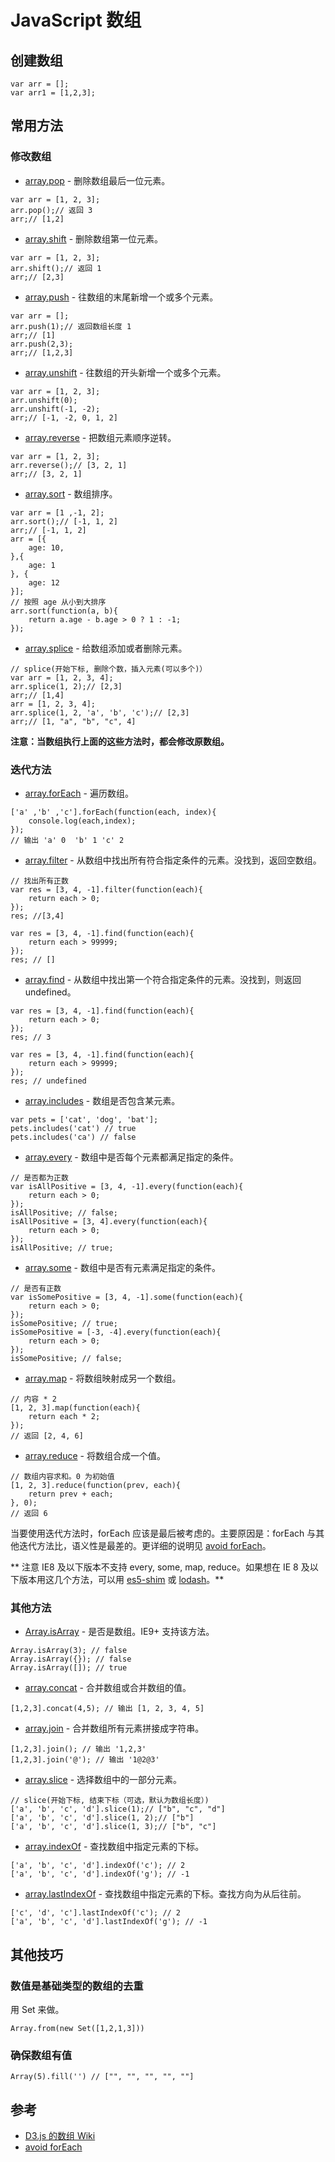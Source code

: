 # JavaScript 数组
## 创建数组
```
var arr = [];
var arr1 = [1,2,3];
```

## 常用方法
### 修改数组

* [array.pop](https://developer.mozilla.org/en-US/docs/Web/JavaScript/Reference/Global_Objects/Array/pop) - 删除数组最后一位元素。
```
var arr = [1, 2, 3];
arr.pop();// 返回 3
arr;// [1,2]
```
* [array.shift](https://developer.mozilla.org/en-US/docs/Web/JavaScript/Reference/Global_Objects/Array/shift) - 删除数组第一位元素。
```
var arr = [1, 2, 3];
arr.shift();// 返回 1
arr;// [2,3]
```
* [array.push](https://developer.mozilla.org/en-US/docs/Web/JavaScript/Reference/Global_Objects/Array/push) - 往数组的末尾新增一个或多个元素。
```
var arr = [];
arr.push(1);// 返回数组长度 1
arr;// [1]
arr.push(2,3);
arr;// [1,2,3]
```
* [array.unshift](https://developer.mozilla.org/en-US/docs/Web/JavaScript/Reference/Global_Objects/Array/unshift) - 往数组的开头新增一个或多个元素。
```
var arr = [1, 2, 3];
arr.unshift(0);
arr.unshift(-1, -2);
arr;// [-1, -2, 0, 1, 2]
```
* [array.reverse](https://developer.mozilla.org/en-US/docs/Web/JavaScript/Reference/Global_Objects/Array/reverse) - 把数组元素顺序逆转。
```
var arr = [1, 2, 3];
arr.reverse();// [3, 2, 1]
arr;// [3, 2, 1]
```
* [array.sort](https://developer.mozilla.org/en-US/docs/Web/JavaScript/Reference/Global_Objects/Array/sort) - 数组排序。
```
var arr = [1 ,-1, 2];
arr.sort();// [-1, 1, 2]
arr;// [-1, 1, 2]
arr = [{
	age: 10,
},{
	age: 1
}, {
	age: 12
}];
// 按照 age 从小到大排序
arr.sort(function(a, b){
	return a.age - b.age > 0 ? 1 : -1;
});
```
* [array.splice](https://developer.mozilla.org/en-US/docs/Web/JavaScript/Reference/Global_Objects/Array/splice) - 给数组添加或者删除元素。
```
// splice(开始下标, 删除个数，插入元素(可以多个)）
var arr = [1, 2, 3, 4];
arr.splice(1, 2);// [2,3]
arr;// [1,4]
arr = [1, 2, 3, 4];
arr.splice(1, 2, 'a', 'b', 'c');// [2,3]
arr;// [1, "a", "b", "c", 4]
```

**注意：当数组执行上面的这些方法时，都会修改原数组。**

### 迭代方法
* [array.forEach](https://developer.mozilla.org/en-US/docs/Web/JavaScript/Reference/Global_Objects/Array/forEach) - 遍历数组。
```
['a' ,'b' ,'c'].forEach(function(each, index){
	console.log(each,index);
});
// 输出 'a' 0  'b' 1 'c' 2
```
* [array.filter](https://developer.mozilla.org/en-US/docs/Web/JavaScript/Reference/Global_Objects/Array/filter) - 从数组中找出所有符合指定条件的元素。没找到，返回空数组。
```
// 找出所有正数
var res = [3, 4, -1].filter(function(each){
	return each > 0;
});
res; //[3,4]

var res = [3, 4, -1].find(function(each){
	return each > 99999;
});
res; // []
```

* [array.find](https://developer.mozilla.org/en-US/docs/Web/JavaScript/Reference/Global_Objects/Array/find) - 从数组中找出第一个符合指定条件的元素。没找到，则返回 undefined。
```
var res = [3, 4, -1].find(function(each){
	return each > 0;
});
res; // 3

var res = [3, 4, -1].find(function(each){
	return each > 99999;
});
res; // undefined
```

* [array.includes](https://developer.mozilla.org/en-US/docs/Web/JavaScript/Reference/Global_Objects/Array/includes) - 数组是否包含某元素。
```
var pets = ['cat', 'dog', 'bat'];
pets.includes('cat') // true
pets.includes('ca') // false

```

* [array.every](https://developer.mozilla.org/en-US/docs/Web/JavaScript/Reference/Global_Objects/Array/every) - 数组中是否每个元素都满足指定的条件。
```
// 是否都为正数
var isAllPositive = [3, 4, -1].every(function(each){
	return each > 0;
});
isAllPositive; // false;
isAllPositive = [3, 4].every(function(each){
	return each > 0;
});
isAllPositive; // true;
```
* [array.some](https://developer.mozilla.org/en-US/docs/Web/JavaScript/Reference/Global_Objects/Array/some) - 数组中是否有元素满足指定的条件。
```
// 是否有正数
var isSomePositive = [3, 4, -1].some(function(each){
	return each > 0;
});
isSomePositive; // true;
isSomePositive = [-3, -4].every(function(each){
	return each > 0;
});
isSomePositive; // false;
```
* [array.map](https://developer.mozilla.org/en-US/docs/Web/JavaScript/Reference/Global_Objects/Array/map) - 将数组映射成另一个数组。
```
// 内容 * 2
[1, 2, 3].map(function(each){
	return each * 2;
});
// 返回 [2, 4, 6]
```
* [array.reduce](https://developer.mozilla.org/en-US/docs/Web/JavaScript/Reference/Global_Objects/Array/reduce) - 将数组合成一个值。
```
// 数组内容求和。0 为初始值
[1, 2, 3].reduce(function(prev, each){
	return prev + each;
}, 0);
// 返回 6
```

当要使用迭代方法时，forEach 应该是最后被考虑的。主要原因是：forEach 与其他迭代方法比，语义性是最差的。更详细的说明见 [avoid forEach](http://aeflash.com/2014-11/avoid-foreach.html)。

** 注意 IE8 及以下版本不支持 every, some, map, reduce。如果想在 IE 8 及以下版本用这几个方法，可以用 [es5-shim](https://github.com/es-shims/es5-shim) 或 [lodash](https://lodash.com/)。**


### 其他方法
* [Array.isArray](https://developer.mozilla.org/en-US/docs/Web/JavaScript/Reference/Global_Objects/Array/isArray) - 是否是数组。IE9+ 支持该方法。
```
Array.isArray(3); // false
Array.isArray({}); // false
Array.isArray([]); // true
```
* [array.concat](https://developer.mozilla.org/en-US/docs/Web/JavaScript/Reference/Global_Objects/Array/concat) - 合并数组或合并数组的值。
```
[1,2,3].concat(4,5); // 输出 [1, 2, 3, 4, 5]
```
* [array.join](https://developer.mozilla.org/en-US/docs/Web/JavaScript/Reference/Global_Objects/Array/join) - 合并数组所有元素拼接成字符串。
```
[1,2,3].join(); // 输出 '1,2,3'
[1,2,3].join('@'); // 输出 '1@2@3'
```
* [array.slice](https://developer.mozilla.org/en-US/docs/Web/JavaScript/Reference/Global_Objects/Array/slice) - 选择数组中的一部分元素。
```
// slice(开始下标, 结束下标（可选，默认为数组长度）)
['a', 'b', 'c', 'd'].slice(1);// ["b", "c", "d"]
['a', 'b', 'c', 'd'].slice(1, 2);// ["b"]
['a', 'b', 'c', 'd'].slice(1, 3);// ["b", "c"]
```
* [array.indexOf](https://developer.mozilla.org/en-US/docs/Web/JavaScript/Reference/Global_Objects/Array/indexOf) - 查找数组中指定元素的下标。
```
['a', 'b', 'c', 'd'].indexOf('c'); // 2
['a', 'b', 'c', 'd'].indexOf('g'); // -1
```
* [array.lastIndexOf](https://developer.mozilla.org/en-US/docs/Web/JavaScript/Reference/Global_Objects/Array/lastIndexOf) - 查找数组中指定元素的下标。查找方向为从后往前。
```
['c', 'd', 'c'].lastIndexOf('c'); // 2
['a', 'b', 'c', 'd'].lastIndexOf('g'); // -1
```

## 其他技巧
### 数值是基础类型的数组的去重
用 Set 来做。
```
Array.from(new Set([1,2,1,3]))
```

### 确保数组有值
```
Array(5).fill('') // ["", "", "", "", ""]
```

## 参考
* [D3.js 的数组 Wiki](https://github.com/mbostock/d3/wiki/%E6%95%B0%E7%BB%84)
* [avoid forEach](http://aeflash.com/2014-11/avoid-foreach.html)
